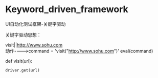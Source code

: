 # Keyword_driven_framework
UI自动化测试框架-关键字驱动

关键字驱动思想：

visit||http://www.sohu.com   
动作---->command = 'visit("http://www.sohu.com")'
eval(command)

def visit(url):

    driver.get(url)
    
